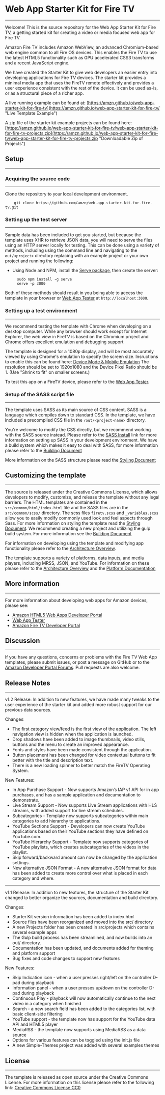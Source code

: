 # Web App Starter Kit for Fire TV
-------------------

Welcome! This is the source repository for the Web App Starter Kit for Fire TV, a getting started kit for creating a video or media focused web app for Fire TV.

Amazon Fire TV includes Amazon WebView, an advanced Chromium-based web engine common to all Fire OS devices. This enables the Fire TV to use the latest HTML5 functionality such as GPU accelerated CSS3 transforms and a recent JavaScript engine.

We have created the Starter Kit to give web developers an easier entry into developing applications for Fire TV devices. The starter kit provides a minimal media app that uses the FireTV remote effectively and provides a user experience consistent with the rest of the device.  It can be used as-is, or as a structural piece of a richer app.

A live running example can be found at: [https://amzn.github.io/web-app-starter-kit-for-fire-tv](https://amzn.github.io/web-app-starter-kit-for-fire-tv/ "Live Template Example")

A zip file of the starter kit example projects can be found here:<br> [https://amzn.github.io/web-app-starter-kit-for-fire-tv/web-app-starter-kit-for-fire-tv-projects.zip](https://amzn.github.io/web-app-starter-kit-for-fire-tv/web-app-starter-kit-for-fire-tv-projects.zip "Downloadable Zip of Projects")

## Setup
-------------------

### Acquiring the source code
-------------------

Clone the repository to your local development environment.

		git clone https://github.com/amzn/web-app-starter-kit-for-fire-tv.git

### Setting up the test server
-------------------

Sample data has been included to get you started, but because the template uses XHR to retrieve JSON data, you will need to serve the files using an HTTP server locally for testing.  This can be done using a variety of methods, including using the command line and navigating to the `out/<project>` directory replacing <project> with an example project or your own project and running the following:

* Using Node and NPM, install the [Serve package](https://www.npmjs.org/package/serve), then create the server:

		sudo npm install -g serve
		serve -p 3000

Both of these methods should result in you being able to access the template in your browser or [Web App Tester](http://www.amazon.com/Amazon-Digital-Services-Inc-Tester/dp/B00DZ3I1W8) at `http://localhost:3000`.

### Setting up a test environment
-------------------

We recommend testing the template with Chrome when developing on a desktop computer.  While any browser should work except for Internet Explorer, the web view in FireTV is based on the Chromium project and Chrome offers excellent emulation and debugging support

The template is designed for a 1080p display, and will be most accurately viewed by using Chrome's emulation to specify the screen size. Insructions to enable this can be found here: [Device Mode & Mobile Emulation](https://developer.chrome.com/devtools/docs/device-mode) The resolution should be set to 1920x1080 and the Device Pixel Ratio should be 1. (Use "Shrink to fit" on smaller screens.)

To test this app on a FireTV device, please refer to the [Web App Tester](http://www.amazon.com/Amazon-Digital-Services-Inc-Tester/dp/B00DZ3I1W8).

### Setup of the SASS script file
-------------------

The template uses SASS as its main source of CSS content. SASS is a language which compiles down to standard CSS. In the template, we have included a precompiled CSS file in the `/out/<project-name>` directory.

You're welcome to modify the CSS directly, but we recommend working with the SASS source instead. Please refer to the [SASS Install](http://sass-lang.com/install) link for more information on setting up SASS in your development environment. We have a build system which makes it easy to deal with SASS, for more information please refer to the [Building Document](./docs/building.md)

More information on the SASS structure please read the [Styling Document](./docs/styling.md)

## Customizing the template
-------------------

The source is released under the Creative Commons License, which allows developers to modify, customize, and release the template without any legal barriers. The HTML templates are contained in the `src/common/html/index.html` file and the SASS files are in the `src/common/scss/` directory. The scss files `firetv.scss` and `_variables.scss` allow you to easily modify commonly used look and feel aspects through Sass. For more information on styling the template read the [Styling Document](./docs/styling.md). We recommend creating a new project and utilizing the gulp build system. For more information see the [Building Document](./docs/building.md)

For information on developing using the template and modifying app functionality please refer to the [Architecture Overview](./docs/architecture.md).

The template supports a variety of platforms, data inputs, and media players, including MRSS, JSON, and YouTube. For information on these please refer to the [Architecture Overview](./docs/architecture.md) and the [Platform Documentation](./docs/platforms.md)

## More information
-------------------

For more information about developing web apps for Amazon devices, please see:

* [Amazon HTML5 Web Apps Developer Portal](https://developer.amazon.com/public/solutions/platforms/webapps)
* [Web App Tester](http://www.amazon.com/Amazon-Digital-Services-Inc-Tester/dp/B00DZ3I1W8)
* [Amazon Fire TV Developer Portal](https://developer.amazon.com/public/solutions/devices/fire-tv)


## Discussion
-------------------

If you have any questions, concerns or problems with the Fire TV Web App templates, please submit issues, or post a message on GitHub or to the [Amazon Developer Portal Forums](http://forums.developer.amazon.com/forums/category.jspa?categoryID=39).  Pull requests are also welcome.

## Release Notes
-------------------
v1.2 Release: In addition to new features, we have made many tweaks to the user experience of the starter kit and added more robust support for our previous data sources.

Changes:

* The first category view/feed is the first view of the application. The left navigation view is hidden when the application is launched.
* Drop shadows have been added to image thumbnails, video stills, buttons and the menu to create an improved appearance.
* Fonts and styles have been made consistent through the application.
* Button placement has been changed for video contextual buttons to fit better with the title and description text.
* There is a new loading spinner to better match the FireTV Operating System.

New Features:

* In App Purchase Support - Now supports Amazon’s IAP v1 API for in app purchases, and has a sample application and documentation to demonstrate.
* Live Stream Support - Now supports Live Stream applications with HLS streams, with added support for live stream schedules.
* Subcategories - Template now supports subcategories within main categories to add hierarchy to applications. 
* YouTube Sections Support - Developers can now create YouTube applications based on their YouTube sections they have defined on YouTube.com.
* YouTube Hierarchy Support - Template now supports categories of YouTube playlists, which creates subcategories of the videos in the playlist. 
* Skip forward/backward amount can now be changed by the application settings. 
* New alternative JSON Format - A new alternative JSON format for data has been added to create more control over what is placed in each category and where.

-----------
v1.1 Release: In addition to new features, the structure of the Starter Kit changed to better organize the sources, documentation and build directory.

Changes:

* Starter Kit version information has been added to index.html
* Source files have been reorganized and moved into the src/ directory
* A new Projects folder has been created in src/projects which contains several  example apps
* The Gulp build process has been streamlined, and now builds into an out/ directory.
* Documentation has been updated, and documents added for theming and platform support
* Bug fixes and code changes to support new features

New Features:

* Skip Indication icon - when a user presses right/left on the controller D-pad during playback
* Information panel - when a user presses up/down on the controller D-pad during playback
* Continuous Play - playback will now automatically continue to the next video in a category when finished
* Search - a new search field has been added to the categories list, with basic client-side filtering
* YouTube support - the template now has support for the YouTube data API and HTML5 player
* MediaRSS - the template now supports using MediaRSS as a data source
* Options for various features can be toggled using the init.js file
* A new Simple-Themes project was added with several examples themes

## License
-------------------
The template is released as open source under the Creative Commons License. For more information on this license please refer to the following link: [Creative Commons License CC0](http://creativecommons.org/publicdomain/zero/1.0/)

